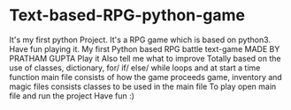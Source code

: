 # Text-based-RPG-python-game
It's my first python Project. It's a RPG game which is based on python3. Have fun playing it.
My first Python based RPG battle text-game
MADE BY PRATHAM GUPTA
Play it
Also tell me what to improve
Totally based on the use of classes, dictionary, for/ if/ else/ while loops and at start a time function
main file consists of how the game proceeds
game, inventory and magic files consists classes to be used in the main file
To play open main file and run the project
Have fun :)

